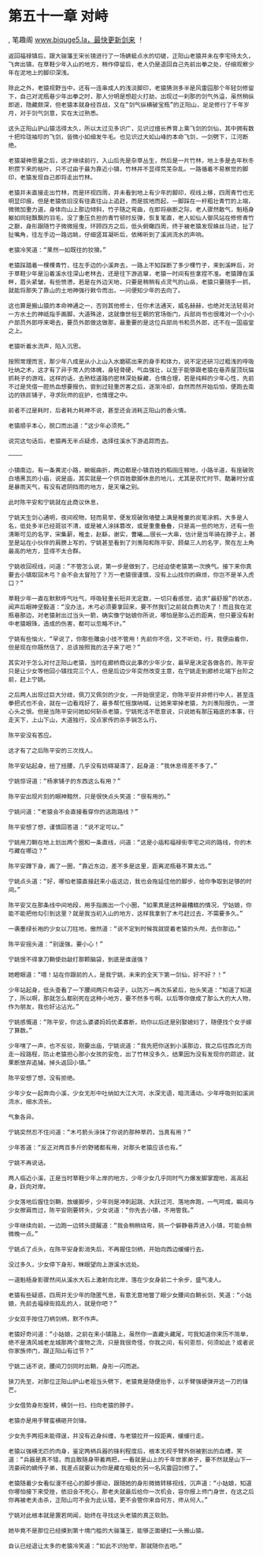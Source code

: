 # 第五十一章 对峙
, 笔趣阁 www.biquge5.la，最快更新剑来 ！

    返回福禄镇后，跟大骊藩王宋长镜进行了一场蜻蜓点水的切磋，正阳山老猿并未在李宅待太久，飞奔出镇，在草鞋少年入山的地方，稍作停留后，老人仍是退回自己先前出拳之处，仔细观察少年在泥地上的脚印深浅。

    除此之外，老猿视野当中，还有一连串成人的浅淡脚印，老猿猜测多半是风雷园那个年轻剑修留下，自己对泥瓶巷少年出拳之时，那人分明是想趁火打劫，出现过一刹那的剑气外溢，虽然稍纵即逝，隐藏颇深，但老猿本就身经百战，又在“剑气纵横破宝瓶”的正阳山，足足修行了千年岁月，对于剑气剑意，实在太过熟悉。

    这头正阳山护山猿活得太久，所以太过见多识广，见识过擅长养育上乘飞剑的剑仙，其中拥有数十把玲珑袖珍的飞剑，皆微小如细发牛毛。也见识过大如山峰的本命飞剑，一剑劈下，江河断绝。

    老猿凝神思量之后，这才继续前行，入山后先是杂草丛生，然后是一片竹林，地上多是去年秋冬积攒下来的枯叶，只不过由于最为靠近小镇，竹林并不显得荒芜杂乱。一路循着不易察觉的脚印，老猿发现自己即将走出竹林。

    老猿并未直接走出竹林，而是环视四周，并未看到地上有少年的脚印，视线上移，四周青竹也无明显印痕，但是老猿依旧没有径直往山上追赶，而是拔地而起，一脚踩在一杆粗壮青竹的上端，微微加重力道，身体向山上那边倾斜，竹子随之弯曲，在即将崩断之际，老人骤然散气，魁梧身躯如同轻飘飘的羽毛，没了重压负担的青竹顿时反弹，恢复笔直，老人如仙人御风站在修修青竹之巅，身形跟随竹子微微摇曳，环顾四方之后，低头俯瞰四周，终于被老猿发现蛛丝马迹，扯了扯嘴角，往左手边一路远眺，仔细竖耳凝听后，依稀听到了溪涧流水的声响。

    老猿冷笑道：“果然一如既往的狡猾。”

    老猿踩踏着一棵棵青竹，往左手边的小溪奔去，一路上不知踩断了多少棵竹子，来到溪畔后，对于草鞋少年是沿着溪水往深山老林去，还是往下游逃窜，老猿一时间有些拿捏不准。老猿蹲在溪畔，眉头紧皱，有些愤懑，若是在外边天地，只要是稍稍有点灵气的山岳，老猿只要随手一抓，就能将那失了靠山的土地神强行敕令而出，一问便知少年的去向了。

    这也算是搬山猿的本命神通之一，否则其他修士，任你术法通天，威名赫赫，也绝对无法轻易对一方水土的神祗指手画脚，大道殊途，这就像世俗王朝的官场衙门，兵部尚书也很难对一个小小户部员外郎呼来喝去，要员外郎做这做那，最重要的是这位兵部尚书和员外郎，还不在一国庙堂之上。

    老猿听着水流声，陷入沉思。

    按照常理而言，那少年八成是从小上山入水磨砺出来的身手和体力，说不定还研习过粗浅的呼吸吐纳之术，这才有了异于常人的体魄，身轻骨硬，气血强壮，以至于能够跟老猿在巷弄屋顶玩猫抓耗子的游戏，这样的话，去熟稔道路的密林深处躲藏，合情合理，若是纯粹的少年心性，先前不过是凭借一腔热血想要报仇，尝到过轻重厉害之后，逐渐冷却，自然而然开始后怕，便跑去南边的铁匠铺子，寻求阮师的庇护，也情理之中。

    前者不过是耗时，后者耗力耗神不说，甚至还会消耗正阳山的香火情。

    老猿顺乎本心，脱口而出道：“这少年必须死。”

    说完这句话后，老猿再无半点疑虑，选择往溪水下游追踪而去。

    ————

    小镇南边，有一条黄泥小路，蜿蜒曲折，两边都是小镇百姓的稻田庄稼地，小路半道，有座破败白墙黑瓦的小庙，说是庙，其实就是一个供百姓歇脚休息的地儿，尤其是农忙时节、酷暑时分或是暴雨天气，有没有遮阴挡雨的地方，是天壤之别。

    此时陈平安和宁姚就在此商议休息，

    宁姚天生剑心通明，夜间视物，轻而易举，便发现破败墙壁上满是稚童的炭笔涂鸦，大多是人名，低处多半已经斑驳不清，或是被人涂抹篡改，或是重重叠叠，只是高一些的地方，还有一些清晰可见的名字，宋集薪，稚圭，赵繇，谢实，曹曦……很长一大串，估计是当年骑在脖子上，甚至是站在小伙伴的肩膀上写的，宁姚甚至看到了刘羡阳和陈平安、顾粲三人的名字，聚在左上角最高的地方，显得不太合群。

    宁姚收回视线，问道：“不管怎么说，第一步是做到了，已经迫使老猿第一次换气。接下来你真要去小镇取回木弓？会不会太冒险了？万一老猿很谨慎，没有上山找你的麻烦，你岂不是羊入虎口？”

    草鞋少年一直在默默呼气吐气，呼吸轻重长短并无定数，一切只看感觉，追求“最舒服”的状态，闻声后眼神坚毅道：“没办法，木弓必须要拿回来，要不然我们之前就白费功夫了！而且我在泥瓶巷那边，对老猿射出过当头一箭，确实像宁姑娘你所说，哪怕是那么近的距离，但只要没有射中老猿眼珠，造成的伤害，都可以忽略不计。”

    宁姚有些恼火，“早说了，你那些雕虫小技不管用！先前你不信，又不听劝，行，我便由着你，但是现在你既然信了，总该按照我的法子来了吧？”

    其实对于怎么对付正阳山老猿，当时在廊桥商议此事的少年少女，最早是决定各做各的，陈平安只是让少女等他回小镇找完三个人，但是后边少年突然改变主意，在宁姚走到廊桥北端下台阶之前，赶上宁姚。

    之后两人出现过巨大分歧，佩刀又佩剑的少女，一开始很坚定，你陈平安并非修行中人，甚至连拳把式也不会，就在一边看戏好了，最多帮忙摇旗呐喊，让她来宰掉老猿，为刘羡阳报仇，一泄心头之恨。但是当陈平安问她如何斩杀老猿，宁姚死活不愿意说，只说她有那压箱底的本事，行走天下，上山下山，大道独行，没点家传的杀手锏怎么行。

    陈平安没有答应。

    这才有了之后陈平安的三次找人。

    陈平安站起身，扭了扭腰，几乎没有妨碍凝滞了，起身道：“我休息得差不多了。”

    宁姚惊讶道：“杨家铺子的东西这么有用？”

    陈平安出现片刻的眼神黯然，只是很快点头笑道：“很有用的。”

    宁姚问道：“老猿会不会直接看穿你的逃跑路线？”

    陈平安想了想，谨慎回答道：“说不定可以。”

    宁姚用刀鞘在地上划出两个圈和一条直线，问道：“这是小庙和福禄街李宅之间的路线，你的木弓藏在哪边？”

    陈平安蹲下身，画了一圈，“靠近东边，差不多是这里，距离泥瓶巷不算太远。”

    宁姚点头道：“好，哪怕老猿直接赶来小庙这边，我也会拖延住他的脚步，给你争取到足够的时间。”

    陈平安又在那条线中间地段，用手指画出一个小圈，“如果真是这种最糟糕的情况，宁姑娘，你能不能把他勾引到这里？就是我当初入山的地方，这样我拿到了木弓赶过去，不需要多久。”

    一袭墨绿长袍的少女以刀拄地，傲然道：“说不定到时候我就提着老猿的头颅，去你那边。”

    陈平安摇头道：“别逞强，要小心！”

    宁姚恨不得拿刀鞘使劲敲打那颗脑袋，到底是谁逞强？

    她瞪眼道：“喂！站在你跟前的人，是我宁姚，未来的全天下第一剑仙，好不好？！”

    少年站起身，低头查看了一下腰间两只布袋子，以防万一再次系紧后，抬头笑道：“知道了知道了，所以啊，那就怎么都别死在这种小地方，要不然多亏啊。以后等你做成了那么大的大人物，作为朋友，我也好沾沾光。”

    宁姚感慨道：“陈平安，你这么婆婆妈妈优柔寡断，劝你以后还是别娶媳妇了，随便找个女子嫁了算数。”

    少年嘿了一声，也不反驳，刚要出庙，宁姚说道：“我先把你送到小溪那边，我之后往西北方向走一段路程，防止老猿担心那小女孩的安危，出了竹林没多久，结果因为没有发现你的踪迹，就果断放弃追捕，掉头返回小镇。”

    陈平安想了想，没有拒绝。

    少年少女一起奔向小溪，少女无形中吐纳如大江大河，水深无语，暗流涌动。少年呼吸则如溪涧流水，细水流长。

    气象各异。

    宁姚突然忍不住问道：“木弓箭头涂抹了你说的那种草药，当真有用？”

    少年答道：“反正对两百多斤的野猪都有用，对那头老猿应该也有。”

    宁姚不再说话。

    两人临近小溪，正是当时草鞋少年上岸的地方，少年少女几乎同时气力爆发脚掌蹬地，高高起身，跃向对岸。

    少女落地后握住剑鞘，放缓脚步，少年则是冲刺起跳、大跃过河、落地奔跑，一气呵成，瞬间与少女擦肩而过，陈平安刚要转头，少女说道：“你先去小镇，不用管我。”

    少年继续向前，一边跑一边转头提醒道：“我会稍稍绕弯，挑一个僻静巷弄进入小镇，可能会稍微晚一点。”

    宁姚点了点头，在陈平安身影消失后，不再握住剑柄，开始向西边缓缓行去。

    没过多久，少女停下身形，眯眼望向上游溪水远处。

    一道魁梧身影骤然间从溪水大石上激射向北岸，落在少女身前二十余步，盛气凌人。

    老猿有些疑惑，四周并无少年的隐匿气息，有意无意地瞥了眼少女腰间白鞘长剑，笑道：“小姑娘，先前去福禄街捣乱的人，就是你吧？”

    少女双手按住刀柄剑柄，默不作声。

    老猿好奇问道：“小姑娘，之前在来小镇路上，虽然你一直藏头藏尾，可我知道你来历不简单，绝不是清风城老龙城那两个废物之流，只是我很奇怪，你我之间，有何恩怨，何须如此？或者说你家族师门，跟正阳山有过节？”

    宁姚二话不说，腰间刀剑同时出鞘，身形一闪而逝。

    狭刀先至，对那位正阳山护山老祖当头劈下，老猿竟是随便抬手，以手臂强硬弹开这一刀的锋芒。

    少女借势身形旋转，横剑一扫，扫向老猿的脖子。

    老猿亦是用手臂蛮横砸开剑锋。

    少女先手两招未能得逞，并没有近身纠缠，与老猿拉开一段距离，缓缓行走。

    老猿以强横无匹的肉身，鉴定两柄兵器的锋利程度后，根本无视手臂外侧被割出的血槽，笑道：“兵器是真不错，而且敢随身带着两把，一看就是山上的千年世家弟子，要不然就是山下一流豪阀的嫡传子弟，我差点就要以为你是藏在暗处的另一名风雷园剑修了。”

    老猿随着少女看似漫不经心的脚步挪动，跟随她的身形微微转移视线，沉声道：“小姑娘，知道你哪怕接下来受挫，依旧会不死心，那老夫就最后给你一次机会，容你报上师门身世，在这之后你再被老夫击杀，正阳山可不会为此认错，更不会管你来自何方，师从何人。”

    宁姚对此根本就是置若罔闻，始终在寻找这头老猿的真正软肋。

    她毕竟不是那位已经摸到第十境门槛的大骊藩王，能够正面硬扛一头搬山猿。

    自认已经退让太多的老猿冷笑道：“如此不识抬举，那就随你去吧。”